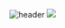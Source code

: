 ![header](https://capsule-render.vercel.app/api?type=Cylinder&text=Jmin0204)
<img src="https://img.shields.io/badge/Tistory-000000?style=flat-square&logo=tistory&logoColor=white"/>
